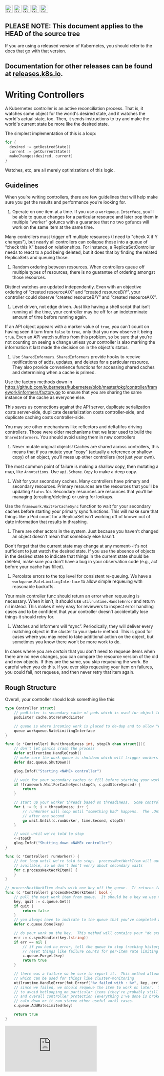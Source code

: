 <!-- BEGIN MUNGE: UNVERSIONED_WARNING -->

<!-- BEGIN STRIP_FOR_RELEASE -->

<img src="http://kubernetes.io/kubernetes/img/warning.png" alt="WARNING"
     width="25" height="25">
<img src="http://kubernetes.io/kubernetes/img/warning.png" alt="WARNING"
     width="25" height="25">
<img src="http://kubernetes.io/kubernetes/img/warning.png" alt="WARNING"
     width="25" height="25">
<img src="http://kubernetes.io/kubernetes/img/warning.png" alt="WARNING"
     width="25" height="25">
<img src="http://kubernetes.io/kubernetes/img/warning.png" alt="WARNING"
     width="25" height="25">

<h2>PLEASE NOTE: This document applies to the HEAD of the source tree</h2>

If you are using a released version of Kubernetes, you should
refer to the docs that go with that version.

Documentation for other releases can be found at
[releases.k8s.io](http://releases.k8s.io).
</strong>
--

<!-- END STRIP_FOR_RELEASE -->

<!-- END MUNGE: UNVERSIONED_WARNING -->

# Writing Controllers

A Kubernetes controller is an active reconciliation process. That is, it watches some object for the world's desired
state, and it watches the world's actual state, too. Then, it sends instructions to try and make the world's current
state be more like the desired state.

The simplest implementation of this is a loop:

```go
for {
  desired := getDesiredState()
  current := getCurrentState()
  makeChanges(desired, current)
}
```

Watches, etc, are all merely optimizations of this logic.

## Guidelines

When you’re writing controllers, there are few guidelines that will help make sure you get the results and performance
you’re looking for.

1. Operate on one item at a time.  If you use a `workqueue.Interface`, you’ll be able to queue changes for a
 particular resource and later pop them in multiple “worker” gofuncs with a guarantee that no two gofuncs will
 work on the same item at the same time.

 Many controllers must trigger off multiple resources (I need to "check X if Y changes"), but nearly all controllers
 can collapse those into a queue of “check this X” based on relationships.  For instance, a ReplicaSetController needs
 to react to a pod being deleted, but it does that by finding the related ReplicaSets and queuing those.


1. Random ordering between resources. When controllers queue off multiple types of resources, there is no guarantee
 of ordering amongst those resources.

 Distinct watches are updated independently.  Even with an objective ordering of “created resourceA/X” and “created
 resourceB/Y”, your controller could observe “created resourceB/Y” and “created resourceA/X”.


1. Level driven, not edge driven.  Just like having a shell script that isn’t running all the time, your controller
 may be off for an indeterminate amount of time before running again.

 If an API object appears with a marker value of `true`, you can’t count on having seen it turn from `false` to `true`,
 only that you now observe it being `true`.  Even an API watch suffers from this problem, so be sure that you’re not
 counting on seeing a change unless your controller is also marking the information it last made the decision on in
 the object's status.


1. Use `SharedInformers`.  `SharedInformers` provide hooks to receive notifications of adds, updates, and deletes for
 a particular resource.  They also provide convenience functions for accessing shared caches and determining when a
 cache is primed.

 Use the factory methods down in https://github.com/kubernetes/kubernetes/blob/master/pkg/controller/framework/informers/factory.go
 to ensure that you are sharing the same instance of the cache as everyone else.

 This saves us connections against the API server, duplicate serialization costs server-side, duplicate deserialization
 costs controller-side, and duplicate caching costs controller-side.

 You may see other mechanisms like reflectors and deltafifos driving controllers.  Those were older mechanisms that we
 later used to build the `SharedInformers`.  You should avoid using them in new controllers


1. Never mutate original objects!  Caches are shared across controllers, this means that if you mutate your "copy"
 (actually a reference or shallow copy) of an object, you’ll mess up other controllers (not just your own).

 The most common point of failure is making a shallow copy, then mutating a map, like `Annotations`.  Use
 `api.Scheme.Copy` to make a deep copy.


1. Wait for your secondary caches.  Many controllers have primary and secondary resources.  Primary resources are the
 resources that you’ll be updating `Status` for.  Secondary resources are resources that you’ll be managing
 (creating/deleting) or using for lookups.

 Use the `framework.WaitForCacheSync` function to wait for your secondary caches before starting your primary sync
 functions.  This will make sure that things like a Pod count for a ReplicaSet isn’t working off of known out of date
 information that results in thrashing.


1. There are other actors in the system.  Just because you haven't changed an object doesn't mean that somebody else
 hasn't.

 Don't forget that the current state may change at any moment--it's not sufficient to just watch the desired state.
 If you use the absence of objects in the desired state to indicate that things in the current state should be deleted,
 make sure you don't have a bug in your observation code (e.g., act before your cache has filled).


1. Percolate errors to the top level for consistent re-queuing.  We have a  `workqueue.RateLimitingInterface` to allow
 simple requeuing with reasonable backoffs.

 Your main controller func should return an error when requeuing is necessary.  When it isn’t, it should use
 `utilruntime.HandleError` and return nil instead.  This makes it very easy for reviewers to inspect error handling
 cases and to be confident that your controller doesn’t accidentally lose things it should retry for.


1. Watches and Informers will “sync”.  Periodically, they will deliver every matching object in the cluster to your
 `Update` method.  This is good for cases where you may need to take additional action on the object, but sometimes you
 know there won’t be more work to do.

 In cases where you are *certain* that you don't need to requeue items when there are no new changes, you can compare the
 resource version of the old and new objects.  If they are the same, you skip requeuing the work.  Be careful when you
 do this.  If you ever skip requeuing your item on failures, you could fail, not requeue, and then never retry that
 item again.


## Rough Structure

Overall, your controller should look something like this:

```go
type Controller struct{
	// podLister is secondary cache of pods which is used for object lookups
    podLister cache.StoreToPodLister

    // queue is where incoming work is placed to de-dup and to allow "easy" rate limited requeues on errors
    queue workqueue.RateLimitingInterface
}

func (c *Controller) Run(threadiness int, stopCh chan struct{}){
	// don't let panics crash the process
	defer utilruntime.HandleCrash()
	// make sure the work queue is shutdown which will trigger workers to end
	defer dsc.queue.ShutDown()

	glog.Infof("Starting <NAME> controller")

	// wait for your secondary caches to fill before starting your work
	if !framework.WaitForCacheSync(stopCh, c.podStoreSynced) {
		return
	}

	// start up your worker threads based on threadiness.  Some controllers have multiple kinds of workers
	for i := 0; i < threadiness; i++ {
		// runWorker will loop until "something bad" happens.  The .Until will then rekick the worker
		// after one second
		go wait.Until(c.runWorker, time.Second, stopCh)
	}

	// wait until we're told to stop
	<-stopCh
	glog.Infof("Shutting down <NAME> controller")
}

func (c *Controller) runWorker() {
	// hot loop until we're told to stop.  processNextWorkItem will automatically wait until there's work
	// available, so we don't don't worry about secondary waits
	for c.processNextWorkItem() {
	}
}

// processNextWorkItem deals with one key off the queue.  It returns false when it's time to quit.
func (c *Controller) processNextWorkItem() bool {
	// pull the next work item from queue.  It should be a key we use to lookup something in a cache
	key, quit := c.queue.Get()
	if quit {
		return false
	}
	// you always have to indicate to the queue that you've completed a piece of work
	defer c.queue.Done(key)

	// do your work on the key.  This method will contains your "do stuff" logic"
	err := c.syncHandler(key.(string))
	if err == nil {
		// if you had no error, tell the queue to stop tracking history for your key.  This will
		// reset things like failure counts for per-item rate limiting
		c.queue.Forget(key)
		return true
	}

	// there was a failure so be sure to report it.  This method allows for pluggable error handling
	// which can be used for things like cluster-monitoring
	utilruntime.HandleError(fmt.Errorf("%v failed with : %v", key, err))
	// since we failed, we should requeue the item to work on later.  This method will add a backoff
	// to avoid hotlooping on particular items (they're probably still not going to work right away)
	// and overall controller protection (everything I've done is broken, this controller needs to 
	// calm down or it can starve other useful work) cases.
	c.queue.AddRateLimited(key)

	return true
}

```


<!-- BEGIN MUNGE: GENERATED_ANALYTICS -->
[![Analytics](https://kubernetes-site.appspot.com/UA-36037335-10/GitHub/docs/devel/controllers.md?pixel)]()
<!-- END MUNGE: GENERATED_ANALYTICS -->
